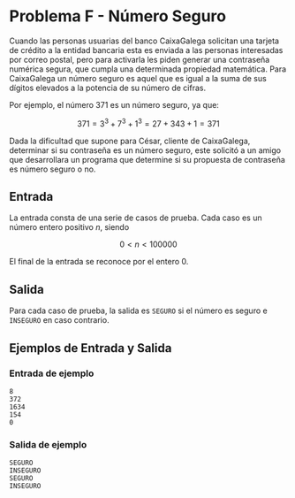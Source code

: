 # Problema F - Número Seguro

Cuando las personas usuarias del banco CaixaGalega solicitan una tarjeta de
crédito a la entidad bancaria esta es enviada a las personas interesadas por
correo postal, pero para activarla les piden generar una contraseña numérica
segura, que cumpla una determinada propiedad matemática. Para CaixaGalega un
número seguro es aquel que es igual a la suma de sus dígitos elevados a la
potencia de su número de cifras.

Por ejemplo, el número 371 es un número seguro, ya que:

```math
371 = 3^3 + 7^3 + 1^3 = 27 + 343 + 1 = 371
```

Dada la dificultad que supone para César, cliente de CaixaGalega, determinar si
su contraseña es un número seguro, este solicitó a un amigo que desarrollara un
programa que determine si su propuesta de contraseña es número seguro o no.

## Entrada

La entrada consta de una serie de casos de prueba. Cada caso es un número
entero positivo $n$, siendo

```math
0 < n < 100000
```

El final de la entrada se reconoce por el entero 0.

## Salida

Para cada caso de prueba, la salida es `SEGURO` si el número es seguro e
`INSEGURO` en caso contrario.

## Ejemplos de Entrada y Salida

### Entrada de ejemplo
```
8
372
1634
154
0
```

### Salida de ejemplo
```
SEGURO
INSEGURO
SEGURO
INSEGURO
```
